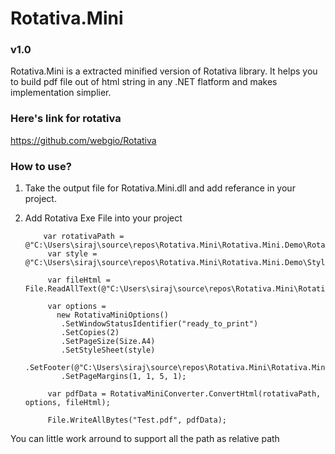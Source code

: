 # Rotativa.Mini 
### v1.0

Rotativa.Mini is a extracted minified version of Rotativa library. It helps you to build pdf file out of html string in any .NET flatform and makes implementation simplier.

### Here's link for rotativa 
https://github.com/webgio/Rotativa


### How to use?
1. Take the output file for Rotativa.Mini.dll and add referance in your project.
2. Add Rotativa Exe File into your project


           var rotativaPath = @"C:\Users\siraj\source\repos\Rotativa.Mini\Rotativa.Mini.Demo\Rotativa";
            var style = @"C:\Users\siraj\source\repos\Rotativa.Mini\Rotativa.Mini.Demo\Stylesheet1.css";

            var fileHtml = File.ReadAllText(@"C:\Users\siraj\source\repos\Rotativa.Mini\Rotativa.Mini.Demo\dddd.html");

            var options =
              new RotativaMiniOptions()
               .SetWindowStatusIdentifier("ready_to_print")
               .SetCopies(2)
               .SetPageSize(Size.A4)
               .SetStyleSheet(style)
               .SetFooter(@"C:\Users\siraj\source\repos\Rotativa.Mini\Rotativa.Mini.Demo\ddFooter.html")
               .SetPageMargins(1, 1, 5, 1);

            var pdfData = RotativaMiniConverter.ConvertHtml(rotativaPath, options, fileHtml);

            File.WriteAllBytes("Test.pdf", pdfData);


You can little work arround to support all the path as relative path

